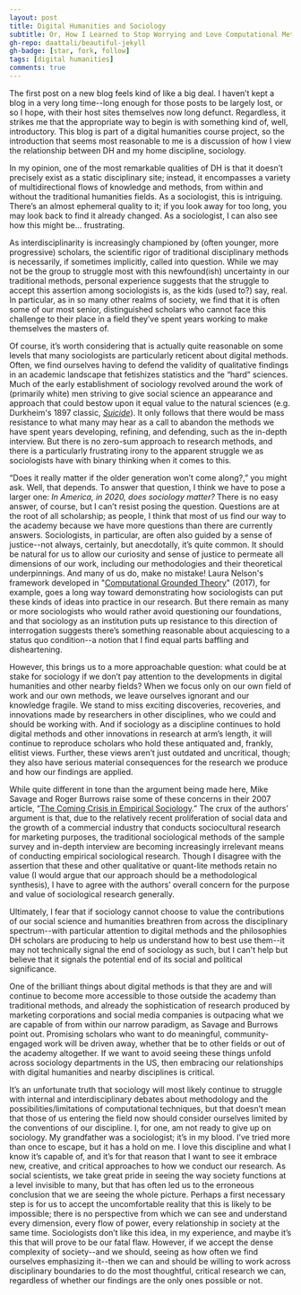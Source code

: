 ```yaml
---
layout: post
title: Digital Humanities and Sociology
subtitle: Or, How I Learned to Stop Worrying and Love Computational Methods; or, Sociology Jeremiad from a Novice
gh-repo: daattali/beautiful-jekyll
gh-badge: [star, fork, follow]
tags: [digital humanities]
comments: true
---
```


The first post on a new blog feels kind of like a big deal. I haven’t kept a blog in a very long time--long enough for those posts to be largely lost, or so I hope, with their host sites themselves now long defunct. Regardless, it strikes me that the appropriate way to begin is with something kind of, well, introductory. This blog is part of a digital humanities course project, so the introduction that seems most reasonable to me is a discussion of how I view the relationship between DH and my home discipline, sociology.

In my opinion, one of the most remarkable qualities of DH is that it doesn’t precisely exist as a static disciplinary site; instead, it encompasses a variety of multidirectional flows of knowledge and methods, from within and without the traditional humanities fields. As a sociologist, this is intriguing. There’s an almost ephemeral quality to it; if you look away for too long, you may look back to find it already changed. As a sociologist, I can also see how this might be… frustrating. 

As interdisciplinarity is increasingly championed by (often younger, more progressive) scholars, the scientific rigor of traditional disciplinary methods is necessarily, if sometimes implicitly, called into question. While we may not be the group to struggle most with this newfound(ish) uncertainty in our traditional methods, personal experience suggests that the struggle to accept this assertion among sociologists is, as the kids (used to?) say, real. In particular, as in so many other realms of society, we find that it is often some of our most senior, distinguished scholars who cannot face this challenge to their place in a field they’ve spent years working to make themselves the masters of.

Of course, it’s worth considering that is actually quite reasonable on some levels that many sociologists are particularly reticent about digital methods. Often, we find ourselves having to defend the validity of qualitative findings in an academic landscape that fetishizes statistics and the “hard” sciences. Much of the early establishment of sociology revolved around the work of (primarily white) men striving to give social science an appearance and approach that could bestow upon it equal value to the natural sciences (e.g. Durkheim's 1897 classic, [*Suicide*](https://archive.org/details/suicide0000unse_x5o7)). It only follows that there would be mass resistance to what many may hear as a call to abandon the methods we have spent years developing, refining, and defending, such as the in-depth interview. But there is no zero-sum approach to research methods, and there is a particularly frustrating irony to the apparent struggle we as sociologists have with binary thinking when it comes to this.

“Does it really matter if the older generation won’t come along?,” you might ask. Well, that depends. To answer that question, I think we have to pose a larger one: *In America, in 2020, does sociology matter?* There is no easy answer, of course, but I can’t resist posing the question. Questions are at the root of all scholarship; as people, I think that most of us find our way to the academy because we have more questions than there are currently answers. Sociologists, in particular, are often also guided by a sense of justice--not always, certainly, but anecdotally, it’s quite common. It should be natural for us to allow our curiosity and sense of justice to permeate all dimensions of our work, including our methodologies and their theoretical underpinnings. And many of us do, make no mistake! Laura Nelson's framework developed in "[Computational Grounded Theory](https://drive.google.com/file/d/0BxI6W5IIG74FeEtGbjQ0WF9uM0U/view)" (2017), for example, goes a long way toward demonstrating how sociologists can put these kinds of ideas into practice in our research. But there remain as many or more sociologists who would rather avoid questioning our foundations, and that sociology as an institution puts up resistance to this direction of interrogation suggests there’s something reasonable about acquiescing to a status quo condition--a notion that I find equal parts baffling and disheartening. 

However, this brings us to a more approachable question: what could be at stake for sociology if we don’t pay attention to the developments in digital humanities and other nearby fields? When we focus only on our own field of work and our own methods, we leave ourselves ignorant and our knowledge fragile. We stand to miss exciting discoveries, recoveries, and innovations made by researchers in other disciplines, who we could and should be working with. And if sociology as a discipline continues to hold digital methods and other innovations in research at arm’s length, it will continue to reproduce scholars who hold these antiquated and, frankly, elitist views. Further, these views aren’t just outdated and uncritical, though; they also have serious material consequences for the research we produce and how our findings are applied.

While quite different in tone than the argument being made here, Mike Savage and Roger Burrows raise some of these concerns in their 2007 article, “[The Coming Crisis in Empirical Sociology](https://www.semanticscholar.org/paper/The-Coming-Crisis-of-Empirical-Sociology-Savage-Burrows/b909936b4c3d5ca8be06887ae8780df325b6e154).” The crux of the authors’ argument is that, due to the relatively recent proliferation of social data and the growth of a commercial industry that conducts sociocultural research for marketing purposes, the traditional sociological methods of the sample survey and in-depth interview are becoming increasingly irrelevant means of conducting empirical sociological research. Though I disagree with the assertion that these and other qualitative or quant-lite methods retain no value (I would argue that our approach should be a methodological synthesis), I have to agree with the authors’ overall concern for the purpose and value of sociological research generally.  

Ultimately, I fear that if sociology cannot choose to value the contributions of our social science and humanities breathren from across the disciplinary spectrum--with particular attention to digital methods and the philosophies DH scholars are producing to help us understand how to best use them--it may not technically signal the end of sociology as such, but I can't help but believe that it signals the potential end of its social and political significance.

One of the brilliant things about digital methods is that they are and will continue to become more accessible to those outside the academy than traditional methods, and already the sophistication of research produced by marketing corporations and social media companies is outpacing what we are capable of from within our narrow paradigm, as Savage and Burrows point out. Promising scholars who want to do meaningful, community-engaged work will be driven away, whether that be to other fields or out of the academy altogether. If we want to avoid seeing these things unfold across sociology departments in the US, then embracing our relationships with digital humanities and nearby disciplines is critical.

It’s an unfortunate truth that sociology will most likely continue to struggle with internal and interdisciplinary debates about methodology and the possibilities/limitations of computational techniques, but that doesn’t mean that those of us entering the field now should consider ourselves limited by the conventions of our discipline. I, for one, am not ready to give up on sociology. My grandfather was a sociologist; it’s in my blood. I’ve tried more than once to escape, but it has a hold on me. I love this discipline and what I know it’s capable of, and it’s for that reason that I want to see it embrace new, creative, and critical approaches to how we conduct our research. As social scientists, we take great pride in seeing the way society functions at a level invisible to many, but that has often led us to the erroneous conclusion that we are seeing the whole picture. Perhaps a first necessary step is for us to accept the uncomfortable reality that this is likely to be impossible; there is no perspective from which we can see and understand every dimension, every flow of power, every relationship in society at the same time. Sociologists don’t like this idea, in my experience, and maybe it’s this that will prove to be our fatal flaw. However, if we accept the dense complexity of society--and we should, seeing as how often we find ourselves emphasizing it--then we can and should be willing to work across disciplinary boundaries to do the most thoughtful, critical research we can, regardless of whether our findings are the only ones possible or not.
